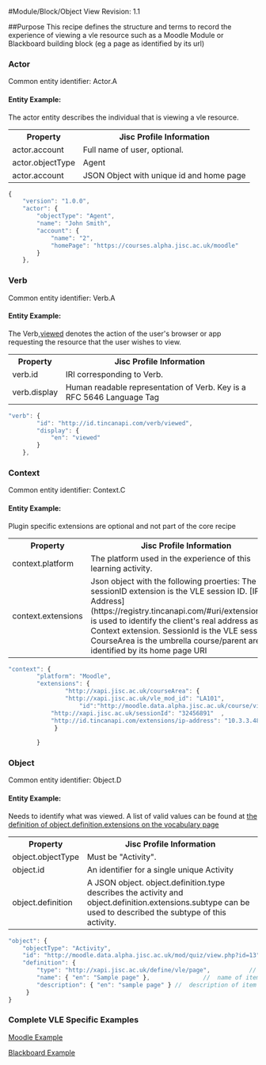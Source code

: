 #Module/Block/Object View
Revision: 1.1

##Purpose
This recipe defines the structure and terms to record the experience of viewing a vle resource such as a Moodle Module or Blackboard building block (eg a page as identified by its url)

### Actor
Common entity identifier:  Actor.A

#### Entity Example:
The actor entity describes the individual that is viewing a vle resource.

<table>
	<tr><th>Property</th><th>Jisc Profile Information</th></tr>
	<tr>
		<td>actor.account</td>
		<td>Full name of user, optional.</td>
	</tr>
	<tr>
		<td>actor.objectType</td>
		<td>Agent</td>
	</tr>
		<tr>
		<td>actor.account</td>
		<td>JSON Object with unique id and home page</td>
	</tr>
</table>

``` Javascript
{
    "version": "1.0.0",
    "actor": {
        "objectType": "Agent",
        "name": "John Smith",
        "account": {
            "name": "2",
            "homePage": "https://courses.alpha.jisc.ac.uk/moodle"
        }
    },
```

### Verb
Common entity identifier: Verb.A

#### Entity Example:

The Verb,[viewed](/vocabulary.md#verbs) denotes the action of the user's browser or app requesting the resource that the user wishes to view.

<table>
	<tr><th>Property</th><th>Jisc Profile Information</th></tr>
	<tr>
		<td>verb.id</td>
		<td>IRI corresponding to Verb.</td>
	</tr>
	<tr>
		<td>verb.display</td>
		<td>Human readable representation of Verb. Key is a RFC 5646 Language Tag</td>
	</tr>
</table>

``` javascript
"verb": {
        "id": "http://id.tincanapi.com/verb/viewed",
        "display": {
            "en": "viewed"
        }
    },
```
### Context
Common entity identifier: Context.C

#### Entity Example:
Plugin specific extensions are optional and not part of the core recipe


<table>
	<tr><th>Property</th><th>Jisc Profile Information</th></tr>
	<tr>
		<td>context.platform</td>
		<td>The platform used in the experience of this learning activity.</td>
	</tr>
	<tr>
		<td>context.extensions</td>
		<td>Json object with the following proerties: The sessionID extension is the VLE session ID. [IP Address](https://registry.tincanapi.com/#uri/extension/310) is used to identify the client's real address as a Context extension. SessionId is the VLE session Id. CourseArea is the umbrella course/parent area identified by its home page URI 
	</td>
	</tr>
</table>

``` javascript
"context": {
        "platform": "Moodle",
        "extensions": {
      			"http://xapi.jisc.ac.uk/courseArea": {
      		 	"http://xapi.jisc.ac.uk/vle_mod_id": "LA101",
                 	"id":"http://moodle.data.alpha.jisc.ac.uk/course/view.php?id=4"
		  	"http://xapi.jisc.ac.uk/sessionId": "32456891"  ,
		  	"http://id.tincanapi.com/extensions/ip-address": "10.3.3.48"
			 }
              
        }
```

### Object
Common entity identifier: Object.D

#### Entity Example:
Needs to identify what was viewed. A list of valid values can be found at [the definition of  object.definition.extensions on the vocabulary page](../vocabulary.md#Object.definition.extension)

<table>
	<tr><th>Property</th><th>Jisc Profile Information</th></tr>
	<tr>
		<td>object.objectType</td>
		<td>Must be "Activity".</td>
	</tr>
	<tr>
		<td>object.id</td>
		<td>An identifier for a single unique Activity</td>
	</tr>
		<tr>
		<td>object.definition</td>
		<td>A JSON object. object.definition.type describes the activity and object.definition.extensions.subtype can be used to described the subtype of this activity.</td>
	</tr>
</table>

``` javascript
"object": {
	"objectType": "Activity",
	"id": "http://moodle.data.alpha.jisc.ac.uk/mod/quiz/view.php?id=13"   	 	//  unique id or url of the item being logged into
	"definition": {
		"type": "http://xapi.jisc.ac.uk/define/vle/page",			//  definition type as above
		"name": { "en": "Sample page" },			   //  name of item as returned by VLE
		"description": { "en": "sample page" } //  description of item as returned by VLE
	 }
}
```

### Complete VLE Specific Examples
[Moodle Example](/vle/moodle/moduleview.js)

[Blackboard Example](/vle/blackboard/course_content_access.json)

